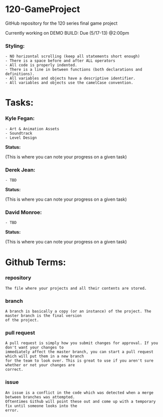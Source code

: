 # 120-GameProject
GitHub repository for the 120 series final game project

Currently working on DEMO BUILD: Due (5/17-13) @2:00pm

### Styling:
~~~~~~~~~~~~~~~~~~~~~~~~~~~~~~~~~~~~~~~~~~~~
- NO horizontal scrolling (keep all statements short enough)
- There is a space before and after ALL operators
- All code is properly indented.
- There is a line in between functions (both declarations and definitions).
- All variables and objects have a descriptive identifier.
- All variables and objects use the camelCase convention.
~~~~~~~~~~~~~~~~~~~~~~~~~~~~~~~~~~~~~~~~~~~~

# Tasks:

### Kyle Fegan:
~~~~~~~~~~~~~~~~~~~~~~~~~~~~~~~~~~~~~~~~~~~~
- Art & Animation Assets
- Soundtrack
- Level Design
~~~~~~~~~~~~~~~~~~~~~~~~~~~~~~~~~~~~~~~~~~~~
**Status:**

(This is where you can note your progress on a given task)

### Derek Jean:
~~~~~~~~~~~~~~~~~~~~~~~~~~~~~~~~~~~~~~~~~~~~
- TBD
~~~~~~~~~~~~~~~~~~~~~~~~~~~~~~~~~~~~~~~~~~~~
**Status:**

(This is where you can note your progress on a given task)

### David Monroe:
~~~~~~~~~~~~~~~~~~~~~~~~~~~~~~~~~~~~~~~~~~~~
- TBD
~~~~~~~~~~~~~~~~~~~~~~~~~~~~~~~~~~~~~~~~~~~~
**Status:**

(This is where you can note your progress on a given task)

# Github Terms:

### repository
~~~~~~~~~~~~~~~~~~~~~~~~~~~~~~~~~~~~~~~~~~~~
The file where your projects and all their contents are stored.
~~~~~~~~~~~~~~~~~~~~~~~~~~~~~~~~~~~~~~~~~~~~

### branch
~~~~~~~~~~~~~~~~~~~~~~~~~~~~~~~~~~~~~~~~~~~~
A branch is basically a copy (or an instance) of the project. The master branch is the final version
of the project.
~~~~~~~~~~~~~~~~~~~~~~~~~~~~~~~~~~~~~~~~~~~~

### pull request
~~~~~~~~~~~~~~~~~~~~~~~~~~~~~~~~~~~~~~~~~~~~
A pull request is simply how you submit changes for approval. If you don't want your changes to
immediately affect the master branch, you can start a pull request which will put them in a new branch
for the team to look over. This is great to use if you aren't sure whether or not your changes are
correct.
~~~~~~~~~~~~~~~~~~~~~~~~~~~~~~~~~~~~~~~~~~~~

### issue
~~~~~~~~~~~~~~~~~~~~~~~~~~~~~~~~~~~~~~~~~~~~
An issue is a conflict in the code which was detected when a merge between branches was attempted.
Oftentimes Github will point these out and come up with a temporary fix until someone looks into the
error.
~~~~~~~~~~~~~~~~~~~~~~~~~~~~~~~~~~~~~~~~~~~~
